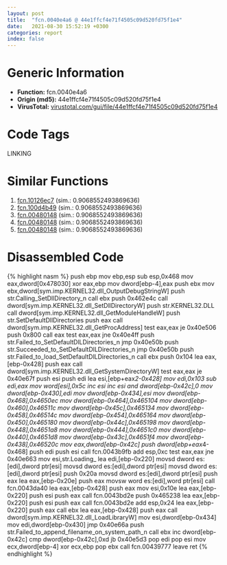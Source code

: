 ```yaml
---
layout: post
title:  "fcn.0040e4a6 @ 44e1ffcf4e71f4505c09d520fd75f1e4"
date:   2021-08-30 15:52:19 +0300
categories: report
index: false
---
```


# Generic Information
- **Function:** fcn.0040e4a6
- **Origin (md5):** 44e1ffcf4e71f4505c09d520fd75f1e4
- **VirusTotal:** [virustotal.com/gui/file/44e1ffcf4e71f4505c09d520fd75f1e4][virustotal_ref]

# Code Tags
<span class="tag" id="LINKING">LINKING</span>


# Similar Functions

1. [fcn.10126ec7][similar_1_ref] (sim.: 0.9068552493869636)
2. [fcn.100d4b49][similar_2_ref] (sim.: 0.9068552493869636)
3. [fcn.00480148][similar_3_ref] (sim.: 0.9068552493869636)
4. [fcn.00480148][similar_4_ref] (sim.: 0.9068552493869636)
5. [fcn.00480148][similar_5_ref] (sim.: 0.9068552493869636)


# Disassembled Code

{% highlight nasm %}
push ebp
mov ebp,esp
sub esp,0x468
mov eax,dword[0x478030]
xor eax,ebp
mov dword[ebp-4],eax
push ebx
mov ebx,dword[sym.imp.KERNEL32.dll_OutputDebugStringW]
push str.Calling_SetDllDirectory_n
call ebx
push 0x462e4c
call dword[sym.imp.KERNEL32.dll_SetDllDirectoryW]
push str.KERNEL32.DLL
call dword[sym.imp.KERNEL32.dll_GetModuleHandleW]
push str.SetDefaultDllDirectories
push eax
call dword[sym.imp.KERNEL32.dll_GetProcAddress]
test eax,eax
je 0x40e506
push 0x800
call eax
test eax,eax
jne 0x40e4ff
push str.Failed_to_SetDefaultDlLDirectories_n
jmp 0x40e50b
push str.Succeeded_to_SetDefaultDlLDirectories_n
jmp 0x40e50b
push str.Failed_to_load_SetDefaultDlLDirectories_n
call ebx
push 0x104
lea eax,[ebp-0x428]
push eax
call dword[sym.imp.KERNEL32.dll_GetSystemDirectoryW]
test eax,eax
je 0x40e67f
push esi
push edi
lea esi,[ebp+eax*2-0x428]
mov edi,0x103
sub edi,eax
mov word[esi],0x5c
inc esi
inc esi
and dword[ebp-0x42c],0
mov dword[ebp-0x430],edi
mov dword[ebp-0x434],esi
mov dword[ebp-0x468],0x4650ec
mov dword[ebp-0x464],0x465104
mov dword[ebp-0x460],0x46511c
mov dword[ebp-0x45c],0x465134
mov dword[ebp-0x458],0x46514c
mov dword[ebp-0x454],0x465164
mov dword[ebp-0x450],0x465180
mov dword[ebp-0x44c],0x465198
mov dword[ebp-0x448],0x4651a8
mov dword[ebp-0x444],0x4651c0
mov dword[ebp-0x440],0x4651d8
mov dword[ebp-0x43c],0x4651f4
mov dword[ebp-0x438],0x46520c
mov eax,dword[ebp-0x42c]
push dword[ebp+eax*4-0x468]
push edi
push esi
call fcn.0043b9fb
add esp,0xc
test eax,eax
jne 0x40e663
mov esi,str.Loading_
lea edi,[ebp-0x220]
movsd dword es:[edi],dword ptr[esi]
movsd dword es:[edi],dword ptr[esi]
movsd dword es:[edi],dword ptr[esi]
push 0x20a
movsd dword es:[edi],dword ptr[esi]
push eax
lea eax,[ebp-0x20e]
push eax
movsw word es:[edi],word ptr[esi]
call fcn.0043da40
lea eax,[ebp-0x428]
push eax
mov esi,0x10e
lea eax,[ebp-0x220]
push esi
push eax
call fcn.0043bd2e
push 0x465238
lea eax,[ebp-0x220]
push esi
push eax
call fcn.0043bd2e
add esp,0x24
lea eax,[ebp-0x220]
push eax
call ebx
lea eax,[ebp-0x428]
push eax
call dword[sym.imp.KERNEL32.dll_LoadLibraryW]
mov esi,dword[ebp-0x434]
mov edi,dword[ebp-0x430]
jmp 0x40e66a
push str.Failed_to_append_filename_on_system_path_n
call ebx
inc dword[ebp-0x42c]
cmp dword[ebp-0x42c],0xd
jb 0x40e5d3
pop edi
pop esi
mov ecx,dword[ebp-4]
xor ecx,ebp
pop ebx
call fcn.00439777
leave
ret
{% endhighlight %}


[similar_1_ref]: /report/fcn.10126ec7@e5d49e0823e602f2ee948ac39d32c1eb
[similar_2_ref]: /report/fcn.100d4b49@a0ac129ff3ea4c0dfa9529c259a9502c
[similar_3_ref]: /report/fcn.00480148@912f1d013a0d6151bc7a7cef6da1b2a0
[similar_4_ref]: /report/fcn.00480148@152885a790b99953ce23874f0947b7bd
[similar_5_ref]: /report/fcn.00480148@fb9b7d22bc1c143ac66b0575cbdd088d
[virustotal_ref]: https://www.virustotal.com/gui/file/44e1ffcf4e71f4505c09d520fd75f1e4